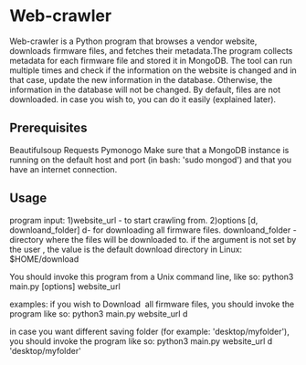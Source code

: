 # Web-crawler

Web-crawler is a Python program that browses a vendor website, downloads
firmware files, and fetches their metadata.The program collects metadata for 
each firmware file and stored it in MongoDB. The tool can run multiple times
and check if the information on the website is changed and in that case,
update the new information in the database. Otherwise, the information in
the database will not be changed. By default, files are not downloaded. 
in case you wish to, you can do it easily (explained later).


## Prerequisites
Beautifulsoup
Requests
Pymonogo
Make sure that a MongoDB instance is running on the default host and port (in bash: 'sudo mongod') and that you have an internet connection.


## Usage
program input: 
1)website_url - to start crawling from.
2)options [d, downloand_folder]
d- for downloading all firmware files.
downloand_folder - directory where the files will be downloaded to.
if the argument is not set by the user , the value is the default download directory in Linux: $HOME/download

You should invoke this program from a Unix command line, like so:
python3 main.py [options] website_url

examples:
if you wish to Download  all firmware files, you should invoke the program like so: 
python3 main.py website_url d

in case you want different saving folder (for example: 'desktop/myfolder'), you should invoke the program like so: 
python3 main.py website_url d 'desktop/myfolder'

